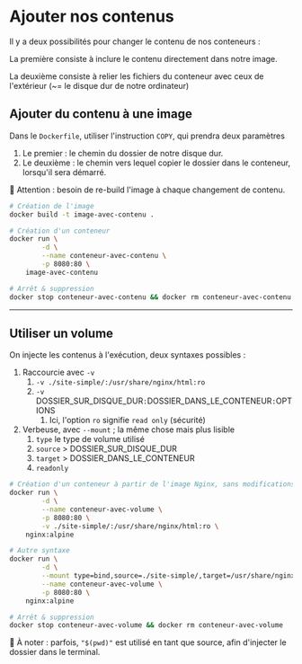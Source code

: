 # Ajouter nos contenus

Il y a deux possibilités pour changer le contenu de nos conteneurs :

La première consiste à inclure le contenu directement dans notre image.

La deuxième consiste à relier les fichiers du conteneur avec ceux de l'extérieur (~= le disque dur de notre ordinateur)

## Ajouter du contenu à une image

Dans le `Dockerfile`, utiliser l'instruction `COPY`, qui prendra deux paramètres

1. Le premier : le chemin du dossier de notre disque dur.
2. Le deuxième : le chemin vers lequel copier le dossier dans le conteneur, lorsqu'il sera démarré.

🚨 Attention : besoin de re-build l'image à chaque changement de contenu.

```bash
# Création de l'image
docker build -t image-avec-contenu .

# Création d'un conteneur
docker run \
        -d \
        --name conteneur-avec-contenu \
        -p 8080:80 \
    image-avec-contenu

# Arrêt & suppression
docker stop conteneur-avec-contenu && docker rm conteneur-avec-contenu
```

---

## Utiliser un volume

On injecte les contenus à l'exécution, deux syntaxes possibles :

1. Raccourcie avec `-v`
   1. `-v ./site-simple/:/usr/share/nginx/html:ro`
   2. `-v` DOSSIER_SUR_DISQUE_DUR`:`DOSSIER_DANS_LE_CONTENEUR`:`OPTIONS
      1. Ici, l'option `ro` signifie `read only` (sécurité)
2. Verbeuse, avec `--mount` ; la même chose mais plus lisible
   1. `type` le type de volume utilisé
   2. `source` > DOSSIER_SUR_DISQUE_DUR
   3. `target` > DOSSIER_DANS_LE_CONTENEUR
   4. `readonly`

```bash
# Création d'un conteneur à partir de l'image Nginx, sans modifications
docker run \
        -d \
        --name conteneur-avec-volume \
        -p 8080:80 \
        -v ./site-simple/:/usr/share/nginx/html:ro \
    nginx:alpine

# Autre syntaxe
docker run \
        -d \
        --mount type=bind,source=./site-simple/,target=/usr/share/nginx/html,readonly \
        --name conteneur-avec-volume \
        -p 8080:80 \
    nginx:alpine

# Arrêt & suppression
docker stop conteneur-avec-volume && docker rm conteneur-avec-volume
```

🧠 À noter : parfois, `"$(pwd)"` est utilisé en tant que source, afin d'injecter le dossier dans le terminal.
